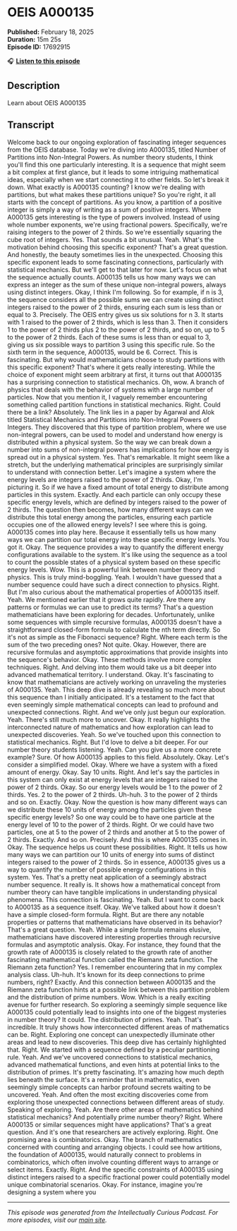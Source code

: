 # OEIS A000135

**Published:** February 18, 2025  
**Duration:** 15m 25s  
**Episode ID:** 17692915

🎧 **[Listen to this episode](https://intellectuallycurious.buzzsprout.com/2529712/episodes/17692915-oeis-a000135)**

## Description

Learn about OEIS A000135

## Transcript

Welcome back to our ongoing exploration of fascinating integer sequences from the OEIS database. Today we're diving into A000135, titled Number of Partitions into Non-Integral Powers. As number theory students, I think you'll find this one particularly interesting. It is a sequence that might seem a bit complex at first glance, but it leads to some intriguing mathematical ideas, especially when we start connecting it to other fields. So let's break it down. What exactly is A000135 counting? I know we're dealing with partitions, but what makes these partitions unique? So you're right, it all starts with the concept of partitions. As you know, a partition of a positive integer is simply a way of writing as a sum of positive integers. Where A000135 gets interesting is the type of powers involved. Instead of using whole number exponents, we're using fractional powers. Specifically, we're raising integers to the power of 2 thirds. So we're essentially squaring the cube root of integers. Yes. That sounds a bit unusual. Yeah. What's the motivation behind choosing this specific exponent? That's a great question. And honestly, the beauty sometimes lies in the unexpected. Choosing this specific exponent leads to some fascinating connections, particularly with statistical mechanics. But we'll get to that later for now. Let's focus on what the sequence actually counts. A000135 tells us how many ways we can express an integer as the sum of these unique non-integral powers, always using distinct integers. Okay, I think I'm following. So for example, if n is 3, the sequence considers all the possible sums we can create using distinct integers raised to the power of 2 thirds, ensuring each sum is less than or equal to 3. Precisely. The OEIS entry gives us six solutions for n 3. It starts with 1 raised to the power of 2 thirds, which is less than 3. Then it considers 1 to the power of 2 thirds plus 2 to the power of 2 thirds, and so on, up to 5 to the power of 2 thirds. Each of these sums is less than or equal to 3, giving us six possible ways to partition 3 using this specific rule. So the sixth term in the sequence, A000135, would be 6. Correct. This is fascinating. But why would mathematicians choose to study partitions with this specific exponent? That's where it gets really interesting. While the choice of exponent might seem arbitrary at first, it turns out that A000135 has a surprising connection to statistical mechanics. Oh, wow. A branch of physics that deals with the behavior of systems with a large number of particles. Now that you mention it, I vaguely remember encountering something called partition functions in statistical mechanics. Right. Could there be a link? Absolutely. The link lies in a paper by Agarwal and Alok titled Statistical Mechanics and Partitions into Non-Integral Powers of Integers. They discovered that this type of partition problem, where we use non-integral powers, can be used to model and understand how energy is distributed within a physical system. So the way we can break down a number into sums of non-integral powers has implications for how energy is spread out in a physical system. Yes. That's remarkable. It might seem like a stretch, but the underlying mathematical principles are surprisingly similar to understand with connection better. Let's imagine a system where the energy levels are integers raised to the power of 2 thirds. Okay, I'm picturing it. So if we have a fixed amount of total energy to distribute among particles in this system. Exactly. And each particle can only occupy these specific energy levels, which are defined by integers raised to the power of 2 thirds. The question then becomes, how many different ways can we distribute this total energy among the particles, ensuring each particle occupies one of the allowed energy levels? I see where this is going. A000135 comes into play here. Because it essentially tells us how many ways we can partition our total energy into these specific energy levels. You got it. Okay. The sequence provides a way to quantify the different energy configurations available to the system. It's like using the sequence as a tool to count the possible states of a physical system based on these specific energy levels. Wow. This is a powerful link between number theory and physics. This is truly mind-boggling. Yeah. I wouldn't have guessed that a number sequence could have such a direct connection to physics. Right. But I'm also curious about the mathematical properties of A000135 itself. Yeah. We mentioned earlier that it grows quite rapidly. Are there any patterns or formulas we can use to predict its terms? That's a question mathematicians have been exploring for decades. Unfortunately, unlike some sequences with simple recursive formulas, A000135 doesn't have a straightforward closed-form formula to calculate the nth term directly. So it's not as simple as the Fibonacci sequence? Right. Where each term is the sum of the two preceding ones? Not quite. Okay. However, there are recursive formulas and asymptotic approximations that provide insights into the sequence's behavior. Okay. These methods involve more complex techniques. Right. And delving into them would take us a bit deeper into advanced mathematical territory. I understand. Okay. It's fascinating to know that mathematicians are actively working on unraveling the mysteries of A000135. Yeah. This deep dive is already revealing so much more about this sequence than I initially anticipated. It's a testament to the fact that even seemingly simple mathematical concepts can lead to profound and unexpected connections. Right. And we've only just begun our exploration. Yeah. There's still much more to uncover. Okay. It really highlights the interconnected nature of mathematics and how exploration can lead to unexpected discoveries. Yeah. So we've touched upon this connection to statistical mechanics. Right. But I'd love to delve a bit deeper. For our number theory students listening. Yeah. Can you give us a more concrete example? Sure. Of how A000135 applies to this field. Absolutely. Okay. Let's consider a simplified model. Okay. Where we have a system with a fixed amount of energy. Okay. Say 10 units. Right. And let's say the particles in this system can only exist at energy levels that are integers raised to the power of 2 thirds. Okay. So our energy levels would be 1 to the power of 2 thirds. Yes. 2 to the power of 2 thirds. Uh-huh. 3 to the power of 2 thirds and so on. Exactly. Okay. Now the question is how many different ways can we distribute these 10 units of energy among the particles given these specific energy levels? So one way could be to have one particle at the energy level of 10 to the power of 2 thirds. Right. Or we could have two particles, one at 5 to the power of 2 thirds and another at 5 to the power of 2 thirds. Exactly. And so on. Precisely. And this is where A000135 comes in. Okay. The sequence helps us count these possibilities. Right. It tells us how many ways we can partition our 10 units of energy into sums of distinct integers raised to the power of 2 thirds. So in essence, A000135 gives us a way to quantify the number of possible energy configurations in this system. Yes. That's a pretty neat application of a seemingly abstract number sequence. It really is. It shows how a mathematical concept from number theory can have tangible implications in understanding physical phenomena. This connection is fascinating. Yeah. But I want to come back to A000135 as a sequence itself. Okay. We've talked about how it doesn't have a simple closed-form formula. Right. But are there any notable properties or patterns that mathematicians have observed in its behavior? That's a great question. Yeah. While a simple formula remains elusive, mathematicians have discovered interesting properties through recursive formulas and asymptotic analysis. Okay. For instance, they found that the growth rate of A000135 is closely related to the growth rate of another fascinating mathematical function called the Riemann zeta function. The Riemann zeta function? Yes. I remember encountering that in my complex analysis class. Uh-huh. It's known for its deep connections to prime numbers, right? Exactly. And this connection between A000135 and the Riemann zeta function hints at a possible link between this partition problem and the distribution of prime numbers. Wow. Which is a really exciting avenue for further research. So exploring a seemingly simple sequence like A000135 could potentially lead to insights into one of the biggest mysteries in number theory? It could. The distribution of primes. Yeah. That's incredible. It truly shows how interconnected different areas of mathematics can be. Right. Exploring one concept can unexpectedly illuminate other areas and lead to new discoveries. This deep dive has certainly highlighted that. Right. We started with a sequence defined by a peculiar partitioning rule. Yeah. And we've uncovered connections to statistical mechanics, advanced mathematical functions, and even hints at potential links to the distribution of primes. It's pretty fascinating. It's amazing how much depth lies beneath the surface. It's a reminder that in mathematics, even seemingly simple concepts can harbor profound secrets waiting to be uncovered. Yeah. And often the most exciting discoveries come from exploring those unexpected connections between different areas of study. Speaking of exploring. Yeah. Are there other areas of mathematics behind statistical mechanics? And potentially prime number theory? Right. Where A000135 or similar sequences might have applications? That's a great question. And it's one that researchers are actively exploring. Right. One promising area is combinatorics. Okay. The branch of mathematics concerned with counting and arranging objects. I could see how artitions, the foundation of A000135, would naturally connect to problems in combinatorics, which often involve counting different ways to arrange or select items. Exactly. Right. And the specific constraints of A000135 using distinct integers raised to a specific fractional power could potentially model unique combinatorial scenarios. Okay. For instance, imagine you're designing a system where you

---
*This episode was generated from the Intellectually Curious Podcast. For more episodes, visit our [main site](https://intellectuallycurious.buzzsprout.com).*
